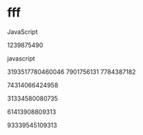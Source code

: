 # fff


JavaScript 

1239875490



javascript

3193517780460046
7901756131
7784387182

74314066424958

31334580080735

61413908809313

93339545109313
